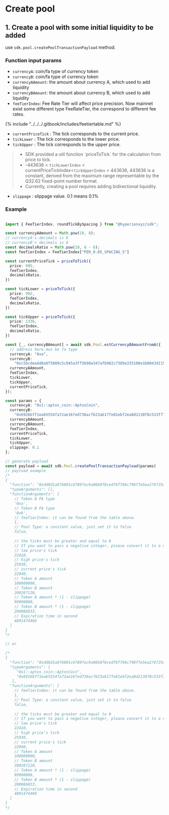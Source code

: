 # Create pool

## 1. Create a pool with some initial liquidity to be added

use `sdk.pool.createPoolTransactionPayload` method.

### Function input params

* `currencyA`:  coin/fa type of currency token
* `currencyB`:  coin/fa type of currency token
* `currencyAAmount`: the amount about currency A, which used to add liquidity
* `currencyBAmount`: the amount about currency B, which used to add liquidity
* `feeTierIndex`: Fee Rate Tier will affect price precision. Now mainnet exist some different type FeeRateTier, the correspond to different fee rates.

{% include "../../../.gitbook/includes/feetiertable.md" %}

* `currentPriceTick` :  The tick corresponds to the current price.
* `tickLower` :  The tick corresponds to the lower price.
* `tickUpper` :  The tick corresponds to the upper price.

> - SDK provided a util function \`priceToTick\` for the calculation from price to tick.
> - -443636 < `tickLowerIndex` < currentPriceTickIndex<`tickUpperIndex` < 443636, 443636 is a constant, derived from the maximum range representable by the Q32.62 fixed-point number format.
> - Currently, creating a pool requires adding bidirectional liquidity.

* `slippage` :  slippage value. 0.1 means 0.1%

### Example

```typescript

import { FeeTierIndex, roundTickBySpacing } from "@hyperionxyz/sdk";

const currencyAAmount = Math.pow(10, 8);
// currencyA's decimals is 8
// currencyB's decimals is 6
const decimalsRatio = Math.pow(10, 8 - 6);
const feeTierIndex = FeeTierIndex["PER_0.05_SPACING_5"]

const currentPriceTick = priceToTick({
  price: 995,
  feeTierIndex,
  decimalsRatio,
})

const tickLower = priceToTick({
  price: 992,
  feeTierIndex,
  decimalsRatio,
})

const tickUpper = priceToTick({
  price: 1336,
  feeTierIndex,
  decimalsRatio,
})

const [_, currencyBAmount] = await sdk.Pool.estCurrencyBAmountFromA({
  // address here mus be fa type
  currencyA: "0xa",
  currencyB:
    "0xc5bcdea4d8a9f5809c5c945a3ff5698a347afb982c7389a335100e1b0043d115",
  currencyAAmount,
  feeTierIndex,
  tickLower,
  tickUpper,
  currentPriceTick,
});

const params = {
  currencyA: "0x1::aptos_coin::AptosCoin",
  currencyB:
    "0x6926bff1eab5554fa72ae167ed736acf623ab17fe81ebf2ea0d2138f8c533f77::type::T",
  currencyAAmount,
  currencyBAmount,
  feeTierIndex,
  currentPriceTick,
  tickLower,
  tickUpper,
  slippage: 0.1
};

// generate payload
const payload = await sdk.Pool.createPoolTransactionPayload(params)
// payload example
/*
{
  "function": "0xdd8d1a676801c6789fac9a06b8f6ced76f766c798f7e5ea276f25d80b9aa0af0::router_adapter::create_liquidity_entry",
  "typeArguments": [],
  "functionArguments": [
    // Token A FA type
    '0xa',
    // Token B FA type
    '0xb',
    // feeTierIndex: it can be found from the table above.
    1,
    // Pool Type: a constant value, just set it to false
    false,
    
    // the ticks must be greater and equal to 0
    // If you want to pass a negative integer, please convert it to a unsigned integer.
    // low price's tick
    22410,
    // high price's tick
    25930,
    // current price's tick
    22940,
    // Token A amount
    100000000,
    // Token B amount
    200287120,
    // Token A amount * (1 - slippage)
    99900000,
    // Token B amount * (1 - slippage)
    200086833,
    // Expiration time in second
    4891474469
  ]
}
*/

// or

/*
{
  "function": "0xdd8d1a676801c6789fac9a06b8f6ced76f766c798f7e5ea276f25d80b9aa0af0::router_adapter::create_liquidity_both_coin_entry",
  "typeArguments": [
     "0x1::aptos_coin::AptosCoin",
     "0x6926bff1eab5554fa72ae167ed736acf623ab17fe81ebf2ea0d2138f8c533f77::type::T"
   ],
  "functionArguments": [
    // feeTierIndex: it can be found from the table above.
    1,
    // Pool Type: a constant value, just set it to false
    false,
    
    // the ticks must be greater and equal to 0
    // If you want to pass a negative integer, please convert it to a unsigned integer.
    // low price's tick
    22410,
    // high price's tick
    25930,
    // current price's tick
    22940,
    // Token A amount
    100000000,
    // Token B amount
    200287120,
    // Token A amount * (1 - slippage)
    99900000,
    // Token B amount * (1 - slippage)
    200086833,
    // Expiration time in second
    4891474469
  ]
}
*/
```






